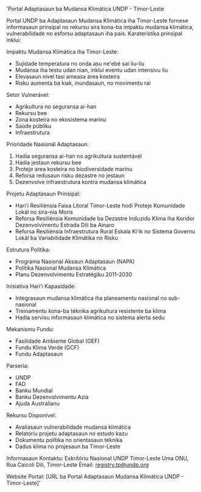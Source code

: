 'Portal Adaptasaun ba Mudansa Klimática UNDP - Timor-Leste

Portal UNDP ba Adaptasaun Mudansa Klimática iha Timor-Leste fornese informasaun prinsipal no rekursu sira kona-ba impaktu mudansa klimática, vulnerabilidade no esforsu adaptasaun iha país. Karaterístika prinsipal inklui:

Impaktu Mudansa Klimática iha Timor-Leste:
- Sujidade temperatura no onda asu ne'ebé sai liu-liu
- Mudansa iha testu udan nian, inklui eventu udan intensivu liu
- Elevasaun nivel tasi ameasa area kosteira
- Risku aumenta ba kiak, inundasaun, no movimentu rai

Setor Vulnerável:
- Agrikultura no seguransa ai-han
- Rekursu bee
- Zona kosteira no ekosistema marinu
- Saúde públiku
- Infraestrutura

Prioridade Nasionál Adaptasaun:
1. Hadia seguransa ai-han no agrikultura sustentável
2. Hadia jestaun rekursu bee
3. Proteje area kosteira no biodiversidade marinu
4. Reforsa redusaun risku dezastre no jestaun
5. Dezenvolve infraestrutura kontra mudansa klimática

Projetu Adaptasaun Prinsipal:
- Hari'i Resiliénsia Faixa Litoral Timor-Leste hodi Proteje Komunidade Lokál no sira-nia Moris
- Reforsa Resiliénsia Komunidade ba Dezastre Induzidu Klima iha Koridor Dezenvolvimentu Estrada Dili ba Ainaro
- Reforsa Resiliénsia Infraestrutura Rural Eskala Ki'ik no Sistema Governu Lokál ba Variabilidade Klimátika no Risku

Estrutura Polítika:
- Programa Nasional Aksaun Adaptasaun (NAPA)
- Polítika Nasional Mudansa Klimática
- Planu Dezenvolvimentu Estratégiku 2011-2030

Inisiativa Hari'i Kapasidade:
- Integrasaun mudansa klimática iha planeamentu nasional no sub-nasional
- Treinamentu kona-ba téknika agrikultura resistente ba klima
- Hadia servisu informasaun klimática no sistema alerta sedu

Mekanismu Fundu:
- Fasilidade Ambiente Global (GEF)
- Fundu Klima Verde (GCF)
- Fundu Adaptasaun

Parseria:
- UNDP
- FAO
- Banku Mundial
- Banku Dezenvolvimentu Azia
- Ajuda Australianu

Rekursu Disponível:
- Avaliasaun vulnerabilidade mudansa klimática
- Relatóriu projetu adaptasaun no estudo kazu
- Dokumentu polítika no orientasaun téknika
- Dadus klima no projesaun ba Timor-Leste

Informasaun Kontaktu:
Eskritóriu Nasional UNDP Timor-Leste
Uma ONU, Rua Caicoli 
Dili, Timor-Leste
Email: registry.tp@undp.org

Website Portal: [URL ba Portal Adaptasaun Mudansa Klimática UNDP - Timor-Leste]'